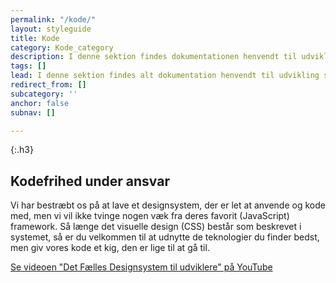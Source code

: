 ```yaml
---
permalink: "/kode/"
layout: styleguide
title: Kode
category: Kode_category
description: I denne sektion findes dokumentationen henvendt til udvikling specifikt.
tags: []
lead: I denne sektion findes alt dokumentation henvendt til udvikling specifikt.
redirect_from: []
subcategory: ''
anchor: false
subnav: []

---
```

{:.h3}
## Kodefrihed under ansvar

Vi har bestræbt os på at lave et designsystem, der er let at anvende og kode med, men vi vil ikke tvinge nogen væk fra deres favorit (JavaScript) framework. Så længe det visuelle design (CSS) består som beskrevet i systemet, så er du velkommen til at udnytte de teknologier du finder bedst, men giv vores kode et kig, den er lige til at gå til.

<div class="mt-7">
    <a href="https://www.youtube.com/watch?v=A5MvjCaoZWk" target="_blank" class="icon-link">Se videoen "Det Fælles Designsystem til udviklere" på YouTube<svg class="icon-svg" focusable="false" aria-hidden="true" tabindex="-1"><use xlink:href="#open-in-new"></use></svg></a>
</div>
